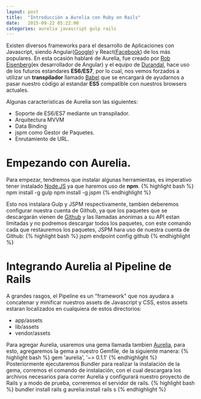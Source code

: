 ```yaml
---
layout: post
title:  "Introducción a Aurelia con Ruby on Rails"
date:   2015-09-22 05:22:00
categories: aurelia javascript gulp rails
---
```


Existen diversos frameworks para el desarrollo de Aplicaciones con Javascript, siendo Angular([Google](http://www.angularjs.org)) y React([Facebook](http://facebook.github.io/react/)) de los más populares.
En esta ocasión hablaré de Aurelia, fue creado por [Rob Eisenberg](http://www.twitter.com/eisenbergeffect)(ex desarrollador de Angular) y el equipo de [Durandal](http://durandal.io/), hace uso de los futuros
estandares **ES6/ES7**, por lo cual, nos vemos forzados a utilizar un **transpilador** llamado [Babel](http://babeljs.io/) que se encargará de ayudarnos a pasar nuestro código al estandar **ES5** compatible
con nuestros browsers actuales.

Algunas caracteristicas de Aurelia son las siguientes:

- Soporte de ES6/ES7 mediante un transpilador.
- Arquitectura MVVM
- Data Binding
- jspm como Gestor de Paquetes.
- Enrutamiento de URL.

# Empezando con Aurelia.

Para empezar, tendremos que instalar algunas herramientas, es imperativo tener instalado [Node.JS](https://nodejs.org/en/) ya que haremos uso de **npm**.
{% highlight bash %}
npm install -g gulp
npm install -g jspm
{% endhighlight %}

Esto nos instalara Gulp y JSPM respectivamente, tambien deberemos configurar nuestra cuenta de Github, ya que los paquetes que se descargarán vienen de [Github](http://www.github.com) y las llamadas anonimas a su API
estan limitadas y no podremos descargar todos los paquetes, con este comando cada que restauremos los paquetes, JSPM hara uso de nuestra cuenta de Github:
{% highlight bash %}
jspm endpoint config github
{% endhighlight %}

# Integrando Aurelia al Pipeline de Rails

A grandes rasgos, el Pipeline es un "framework" que nos ayudara a concatenar y minificar nuestros assets de Javascript y CSS, estos assets estaran localizados en cualquiera de estos directorios:
- app/assets
- lib/assets
- vendor/assets

Para agregar Aurelia, usaremos una gema llamada tambien [Aurelia](https://github.com/acidstudios/aurelia), para esto, agregaremos la gema a nuestro Gemfile, de la siguiente manera:
{% highlight bash %}
gem 'aurelia', '~> 0.1.1'
{% endhighlight %}
Posteriormente ejecutaremos Bundler para realizar la instalación de la gema, corremos el comando de instalación, con el cual descargara los archivos necesarios para correr Aurelia y configurará 
nuestro proyecto de Rails y a modo de prueba, correremos el servidor de rails.
{% highlight bash %}
bundler install
rails g aurelia:install
rails s
{% endhighlight %}


